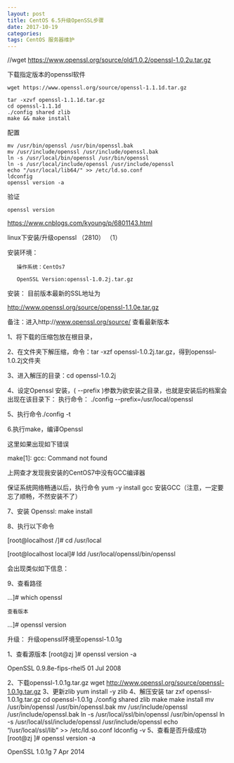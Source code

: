 ```yaml
---
layout: post
title: CentOS 6.5升级OpenSSL步骤
date: 2017-10-19
categories: 
tags: CentOS 服务器维护
---
```


//wget https://www.openssl.org/source/old/1.0.2/openssl-1.0.2u.tar.gz

下载指定版本的openssl软件

```
wget https://www.openssl.org/source/openssl-1.1.1d.tar.gz

tar -xzvf openssl-1.1.1d.tar.gz
cd openssl-1.1.1d
./config shared zlib
make && make install
```

配置
```
mv /usr/bin/openssl /usr/bin/openssl.bak
mv /usr/include/openssl /usr/include/openssl.bak
ln -s /usr/local/bin/openssl /usr/bin/openssl
ln -s /usr/local/include/openssl /usr/include/openssl
echo "/usr/local/lib64/" >> /etc/ld.so.conf
ldconfig 
openssl version -a

```


验证

```
openssl version 
```






https://www.cnblogs.com/kyoung/p/6801143.html



linux下安装/升级openssl
 （2810）  （1）

安装环境： 

       操作系统：CentOs7

       OpenSSL Version:openssl-1.0.2j.tar.gz

安装：
       目前版本最新的SSL地址为

http://www.openssl.org/source/openssl-1.1.0e.tar.gz

备注：进入http://www.openssl.org/source/ 查看最新版本

1、将下载的压缩包放在根目录，

2、在文件夹下解压缩，命令：tar -xzf openssl-1.0.2j.tar.gz，得到openssl-1.0.2j文件夹

3、进入解压的目录：cd openssl-1.0.2j

4、设定Openssl 安装，( --prefix )参数为欲安装之目录，也就是安装后的档案会出现在该目录下：
执行命令： ./config --prefix=/usr/local/openssl

5、执行命令./config -t

6.执行make，编译Openssl

这里如果出现如下错误

make[1]: gcc: Command not found

 

上网查才发现我安装的CentOS7中没有GCC编译器

保证系统网络畅通以后，执行命令 yum -y install gcc 安装GCC（注意，一定要忘了顺畅，不然安装不了）

7、安装 Openssl:
make install

8、执行以下命令

[root@localhost /]# cd /usr/local

[root@localhost local]# ldd /usr/local/openssl/bin/openssl

会出现类似如下信息：

   

9、查看路径

...]# which openssl

    查看版本

...]# openssl version

升级：
升级openssl环境至openssl-1.0.1g

1、查看源版本
[root@zj ]# openssl version -a

OpenSSL 0.9.8e-fips-rhel5 01 Jul 2008

2、下载openssl-1.0.1g.tar.gz
wget http://www.openssl.org/source/openssl-1.0.1g.tar.gz
3、更新zlib
yum install -y zlib
4、解压安装
tar zxf openssl-1.0.1g.tar.gz
cd openssl-1.0.1g
./config shared zlib
make
make install
mv /usr/bin/openssl /usr/bin/openssl.bak
mv /usr/include/openssl /usr/include/openssl.bak
ln -s /usr/local/ssl/bin/openssl /usr/bin/openssl
ln -s /usr/local/ssl/include/openssl /usr/include/openssl
echo “/usr/local/ssl/lib” >> /etc/ld.so.conf
ldconfig -v
5、查看是否升级成功
[root@zj ]# openssl version -a

OpenSSL 1.0.1g 7 Apr 2014